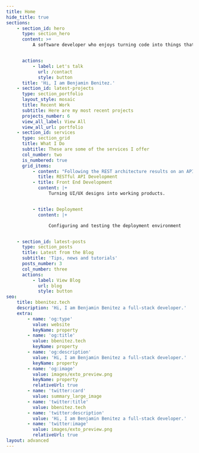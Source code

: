 ```yaml
---
title: Home
hide_title: true
sections:
    - section_id: hero
      type: section_hero
      content: >+
          A software developer who enjoys turning code into things that people can use and enjoy. 


      actions:
          - label: Let's talk
            url: /contact
            style: button
      title: 'Hi, I am Benjamin Benitez.'
    - section_id: latest-projects
      type: section_portfolio
      layout_style: mosaic
      title: Recent Work
      subtitle: Here are my most recent projects
      projects_number: 6
      view_all_label: View All
      view_all_url: portfolio
    - section_id: services
      type: section_grid
      title: What I Do
      subtitle: These are some of the services I offer
      col_number: two
      is_numbered: true
      grid_items:
          - content: "Following the REST architecture results on an API that is flexible.\_\n\n\n"
            title: RESTful API Development
          - title: Front End Development
            content: |+
                Turning UI/UX designs into working products.


          - title: Deployment
            content: |+

                Configuring and testing the deployment environment


    - section_id: latest-posts
      type: section_posts
      title: Latest from the Blog
      subtitle: 'Tips, news and tutorials'
      posts_number: 3
      col_number: three
      actions:
          - label: View Blog
            url: blog
            style: button
seo:
    title: bbenitez.tech
    description: 'Hi, I am Benjamin Benitez a full-stack developer.'
    extra:
        - name: 'og:type'
          value: website
          keyName: property
        - name: 'og:title'
          value: bbenitez.tech
          keyName: property
        - name: 'og:description'
          value: 'Hi, I am Benjamin Benitez a full-stack developer.'
          keyName: property
        - name: 'og:image'
          value: images/exto_preview.png
          keyName: property
          relativeUrl: true
        - name: 'twitter:card'
          value: summary_large_image
        - name: 'twitter:title'
          value: bbenitez.tech
        - name: 'twitter:description'
          value: 'Hi, I am Benjamin Benitez a full-stack developer.'
        - name: 'twitter:image'
          value: images/exto_preview.png
          relativeUrl: true
layout: advanced
---
```

